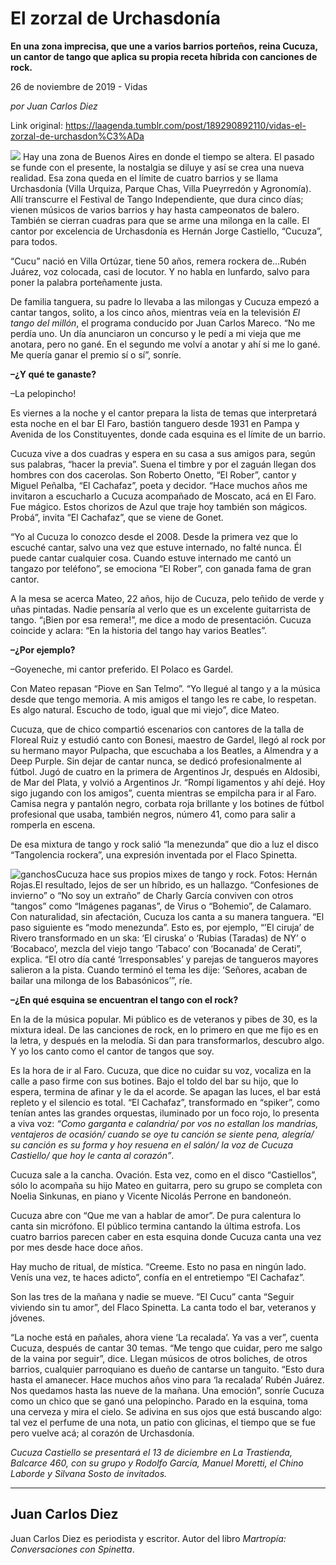 # El zorzal de Urchasdonía

**En una zona imprecisa, que une a varios barrios porteños, reina Cucuza, un cantor de tango que aplica su propia receta híbrida con canciones de rock.**

26 de noviembre de 2019 - Vidas

_por Juan Carlos Diez_

Link original: https://laagenda.tumblr.com/post/189290892110/vidas-el-zorzal-de-urchasdon%C3%ADa

![](https://64.media.tumblr.com/3036b8885354c2559dc169ab2e4366f9/fa6d61bb1526cc45-83/s500x750/1f3bfd67c7a3176aff40f2c7c82a344fcea9198d.jpg)
Hay una zona de Buenos Aires en donde el tiempo se altera. El pasado se funde con el presente, la nostalgia se diluye y así se crea una nueva realidad. Esa zona queda en el límite de cuatro barrios y se llama Urchasdonía (Villa Urquiza, Parque Chas, Villa Pueyrredón y Agronomía). Allí transcurre el Festival de Tango Independiente, que dura cinco días; vienen músicos de varios barrios y hay hasta campeonatos de balero. También se cierran cuadras para que se arme una milonga en la calle. El cantor por excelencia de Urchasdonía es Hernán Jorge Castiello, “Cucuza”, para todos.

“Cucu” nació en Villa Ortúzar, tiene 50 años, remera rockera de…Rubén Juárez, voz colocada, casi de locutor. Y no habla en lunfardo, salvo para poner la palabra porteñamente justa.

De familia tanguera, su padre lo llevaba a las milongas y Cucuza empezó a cantar tangos, solito, a los cinco años, mientras veía en la televisión *El tango del millón*, el programa conducido por Juan Carlos Mareco. “No me perdía uno. Un día anunciaron un concurso y le pedí a mi vieja que me anotara, pero no gané. En el segundo me volví a anotar y ahí si me lo gané. Me quería ganar el premio sí o sí”, sonríe.

**–¿Y qué te ganaste?**

–La pelopincho!

Es viernes a la noche y el cantor prepara la lista de temas que interpretará esta noche en el bar El Faro, bastión tanguero desde 1931 en Pampa y Avenida de los Constituyentes, donde cada esquina es el límite de un barrio.

Cucuza vive a dos cuadras y espera en su casa a sus amigos para, según sus palabras, “hacer la previa”. Suena el timbre y por el zaguán llegan dos hombres con dos cacerolas. Son Roberto Onetto, “El Rober”, cantor y Miguel Peñalba, “El Cachafaz”, poeta y decidor. “Hace muchos años me invitaron a escucharlo a Cucuza acompañado de Moscato, acá en El Faro. Fue mágico. Estos chorizos de Azul que traje hoy también son mágicos. Probá”, invita “El Cachafaz”, que se viene de Gonet.

“Yo al Cucuza lo conozco desde el 2008. Desde la primera vez que lo escuché cantar, salvo una vez que estuve internado, no falté nunca. Él puede cantar cualquier cosa. Cuando estuve internado me cantó un tangazo por teléfono”, se emociona “El Rober”, con ganada fama de gran cantor.

A la mesa se acerca Mateo, 22 años, hijo de Cucuza, pelo teñido de verde y uñas pintadas. Nadie pensaría al verlo que es un excelente guitarrista de tango. “¡Bien por esa remera!”, me dice a modo de presentación. Cucuza coincide y aclara: “En la historia del tango hay varios Beatles”.

**–¿Por ejemplo?**

–Goyeneche, mi cantor preferido. El Polaco es Gardel.

Con Mateo repasan “Piove en San Telmo”. “Yo llegué al tango y a la música desde que tengo memoria. A mis amigos el tango les re cabe, lo respetan. Es algo natural. Escucho de todo, igual que mi viejo”, dice Mateo.

Cucuza, que de chico compartió escenarios con cantores de la talla de Floreal Ruiz y estudió canto con Bonesi, maestro de Gardel, llegó al rock por su hermano mayor Pulpacha, que escuchaba a los Beatles, a Almendra y a Deep Purple. Sin dejar de cantar nunca, se dedicó profesionalmente al fútbol. Jugó de cuatro en la primera de Argentinos Jr, después en Aldosibi, de Mar del Plata, y volvió a Argentinos Jr. “Rompí ligamentos y ahí dejé. Hoy sigo jugando con los amigos”, cuenta mientras se empilcha para ir al Faro. Camisa negra y pantalón negro, corbata roja brillante y los botines de fútbol profesional que usaba, también negros, número 41, como para salir a romperla en escena.

De esa mixtura de tango y rock salió “la menezunda” que dio a luz el disco “Tangolencia rockera”, una expresión inventada por el Flaco Spinetta.

![ganchos](https://64.media.tumblr.com/4618f53669e010e0ab4d8219a95c8b3e/fa6d61bb1526cc45-19/s500x750/db6c4f9ac27c80315c2f231872cef2c53eeab27d.jpg)Cucuza hace sus propios mixes de tango y rock. Fotos: Hernán Rojas.El resultado, lejos de ser un híbrido, es un hallazgo. “Confesiones de invierno” o “No soy un extraño” de Charly García conviven con otros “tangos” como “Imágenes paganas”, de Virus o “Bohemio”, de Calamaro. Con naturalidad, sin afectación, Cucuza los canta a su manera tanguera. “El paso siguiente es “modo menezunda”. Esto es, por ejemplo, “’El ciruja’ de Rivero transformado en un ska: ‘El ciruska’ o ‘Rubias (Taradas) de NY’ o ‘Bocabaco’, mezcla del viejo tango ‘Tabaco’ con ‘Bocanada’ de Cerati”, explica. “El otro día canté ‘Irresponsables’ y parejas de tangueros mayores salieron a la pista. Cuando terminó el tema les dije: ‘Señores, acaban de bailar una milonga de los Babasónicos’”, ríe.

**–¿En qué esquina se encuentran el tango con el rock?**

En la de la música popular. Mi público es de veteranos y pibes de 30, es la mixtura ideal. De las canciones de rock, en lo primero en que me fijo es en la letra, y después en la melodía. Si dan para transformarlos, descubro algo. Y yo los canto como el cantor de tangos que soy.

Es la hora de ir al Faro. Cucuza, que dice no cuidar su voz, vocaliza en la calle a paso firme con sus botines. Bajo el toldo del bar su hijo, que lo espera, termina de afinar y le da el acorde. Se apagan las luces, el bar está repleto y el silencio es total. “El Cachafaz”, transformado en “spiker”, como tenían antes las grandes orquestas, iluminado por un foco rojo, lo presenta a viva voz: *“Como garganta e calandria/ por vos no estallan los mandrias, ventajeros de ocasión/ cuando se oye tu canción se siente pena, alegría/ su canción es su forma y hoy resuena en el salón/ la voz de Cucuza Castiello/ que hoy le canta al corazón”*.

Cucuza sale a la cancha. Ovación. Esta vez, como en el disco “Castiellos”, sólo lo acompaña su hijo Mateo en guitarra, pero su grupo se completa con Noelia Sinkunas, en piano y Vicente Nicolás Perrone en bandoneón.

Cucuza abre con “Que me van a hablar de amor”. De pura calentura lo canta sin micrófono. El público termina cantando la última estrofa. Los cuatro barrios parecen caber en esta esquina donde Cucuza canta una vez por mes desde hace doce años.

Hay mucho de ritual, de mística. “Creeme. Esto no pasa en ningún lado. Venís una vez, te haces adicto”, confía en el entretiempo “El Cachafaz”. 

Son las tres de la mañana y nadie se mueve. “El Cucu” canta “Seguir viviendo sin tu amor”, del Flaco Spinetta. La canta todo el bar, veteranos y jóvenes.

“La noche está en pañales, ahora viene ‘La recalada’. Ya vas a ver”, cuenta Cucuza, después de cantar 30 temas. “Me tengo que cuidar, pero me salgo de la vaina por seguir”, dice. Llegan músicos de otros boliches, de otros barrios, cualquier parroquiano es dueño de cantarse un tanguito. “Esto dura hasta el amanecer. Hace muchos años vino para ‘la recalada’ Rubén Juárez. Nos quedamos hasta las nueve de la mañana. Una emoción”, sonríe Cucuza como un chico que se ganó una pelopincho. Parado en la esquina, toma una cerveza y mira el cielo. Se adivina en sus ojos que está buscando algo: tal vez el perfume de una nota, un patio con glicinas, el tiempo que se fue pero vuelve acá; al corazón de Urchasdonía. 

*Cucuza Castiello se presentará el 13 de diciembre en La Trastienda, Balcarce 460, con su grupo y Rodolfo García, Manuel Moretti, el Chino Laborde y Silvana Sosto de invitados.*

  




---

Juan Carlos Diez
----------------

 Juan Carlos Diez es periodista y escritor. Autor del libro *Martropía: Conversaciones con Spinetta*. 


